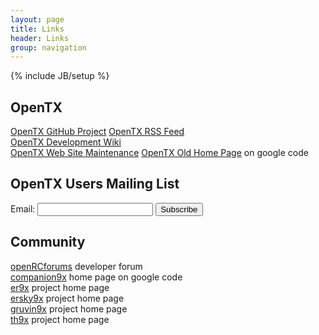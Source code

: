 ```yaml
---
layout: page
title: Links 
header: Links
group: navigation
---
```

{% include JB/setup %}

## OpenTX
[OpenTX GitHub Project](https://github.com/opentx/opentx)
[OpenTX RSS Feed](rss.xml)  
[OpenTX Development Wiki](https://github.com/opentx/opentx/wiki)  
[OpenTX Web Site Maintenance](https://github.com/opentx/opentx.github.io)
[OpenTX Old Home Page](https://code.google.com/p/opentx) on google code

## OpenTX Users Mailing List

<div>
<form action="http://groups.google.com/group/opentx-users/boxsubscribe" id="formconf" onsubmit="msgbox()">
  Email: <input type=text name=email id="emailconf">
  <input type="submit" value="Subscribe">
</form>
</div>

## Community
[openRCforums](http://openrcforums.com) developer forum  
[companion9x](https://code.google.com/p/companion9x) home page on google code  
[er9x](http://code.google.com/p/er9x) project home page  
[ersky9x](http://code.google.com/p/ersky9x) project home page  
[gruvin9x](http://code.google.com/p/gruvin9x) project home page  
[th9x](http://code.google.com/p/th9x) project home page  
